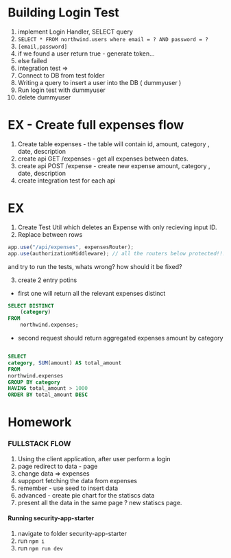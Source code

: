 # Building Login Test

1. implement Login Handler, SELECT query
2. `SELECT * FROM northwind.users where email = ? AND password = ?`
3. `[email,password]`
4. if we found a user return true - generate token...
5. else failed
6. integration test =>
7. Connect to DB from test folder
8. Writing a query to insert a user into the DB ( dummyuser )
9. Run login test with dummyuser
10. delete dummyuser

# EX - Create full expenses flow

1. Create table expenses - the table will contain id, amount, category , date, description
2. create api GET /expenses - get all expenses between dates.
3. create api POST /expense - create new expense amount, category , date, description
4. create integration test for each api

# EX

1. Create Test Util which deletes an Expense with only recieving input ID.
2. Replace between rows

```javascript
app.use("/api/expenses", expensesRouter);
app.use(authorizationMiddleware); // all the routers below protected!!!
```

and try to run the tests, whats wrong? how should it be fixed?

3. create 2 entry potins

- first one will return all the relevant expenses distinct

```sql
SELECT DISTINCT
    (category)
FROM
    northwind.expenses;
```

- second request should return aggregated expenses amount by category

```sql

SELECT
category, SUM(amount) AS total_amount
FROM
northwind.expenses
GROUP BY category
HAVING total_amount > 1000
ORDER BY total_amount DESC


```

# Homework

### FULLSTACK FLOW

1. Using the client application, after user perform a login
2. page redirect to data - page
3. change data => expenses
4. suppport fetching the data from expenses
5. remember - use seed to insert data
6. advanced - create pie chart for the statiscs data
7. present all the data in the same page ? new statiscs page.

#### Running security-app-starter

1. navigate to folder security-app-starter
2. run `npm i`
3. run `npm run dev`
